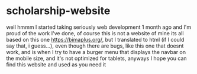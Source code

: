 # scholarship-website
well hmmm I started taking seriously web development 1 month ago and I'm proud of the work I've done, of course this is not a website of mine its all based on this one https://bimaplus.org/, but I translated to html (if I could say that, i guess...), even though there are bugs, like this one that doesnt work, and is when I try to have a burger menu that displays the navbar on the mobile size, and it's not optimized for tablets, anyways I hope you can find this website and used as you need it 
